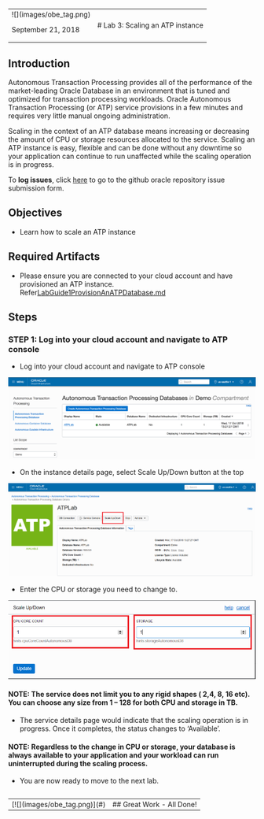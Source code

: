 <table class="tbl-heading"><tr><td class="td-logo">![](images/obe_tag.png)

September 21, 2018
</td>
<td class="td-banner">
# Lab 3: Scaling an ATP instance
</td></tr><table>

## Introduction

Autonomous Transaction Processing provides all of the performance of the market-leading Oracle Database in an environment that is tuned and optimized for transaction processing workloads. Oracle Autonomous Transaction Processing (or ATP) service provisions in a few minutes and requires  very little manual ongoing administration.

Scaling in the context of an ATP database means increasing or decreasing the amount of CPU or storage resources allocated to the service. Scaling an ATP instance is easy, flexible and can be done without any downtime so your application can continue to run unaffected while the scaling operation is in progress.


To **log issues**, click [here](https://github.com/oracle/learning-library/issues/new) to go to the github oracle repository issue submission form.

## Objectives

- Learn how to scale an ATP instance

## Required Artifacts

- Please ensure you are connected to your cloud account and have provisioned an ATP instance. Refer<a href="./LabGuide1ProvisionAnATPDatabase.md" target="_blank">LabGuide1ProvisionAnATPDatabase.md</a>


## Steps

### **STEP 1: Log into your cloud account and navigate to ATP console**

- Log into your cloud account and navigate to ATP console

![](./images/300/Picture300-1.png)

- On the instance details page, select Scale Up/Down button at the top

![](./images/300/Picture300-2.png)

- Enter the CPU or storage you need to change to.

![](./images/300/Picture300-3.png)

#### NOTE: The service does not limit you to any rigid shapes ( 2,4, 8, 16 etc). You can choose any size from 1 – 128 for both CPU and storage in TB.

- The service details page would indicate that the scaling operation is in progress. Once it completes, the status changes to ‘Available’.

#### NOTE:  Regardless to the change in CPU or storage, your database is always available to your application and your workload can run uninterrupted during the scaling process.


-   You are now ready to move to the next lab.

<table>
<tr><td class="td-logo">[![](images/obe_tag.png)](#)</td>
<td class="td-banner">
## Great Work - All Done!
</td>
</tr>
<table>